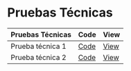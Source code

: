 # Pruebas Técnicas

| Pruebas Técnicas | Code | View |
|--------------------|------|---------------|
| Prueba técnica 1 | [Code](https://github.com/fergarperez/Pruebas-Tecnicas/tree/main/prueba-tecnica-1) | [View](https://pruebas-tecnicas-topaz.vercel.app) |
| Prueba técnica 2 | [Code](https://github.com/fergarperez/Pruebas-Tecnicas/tree/main/prueba-tecnica-2-typescript-react) | [View](https://pruebas-tecnicas-4pms.vercel.app/) |
